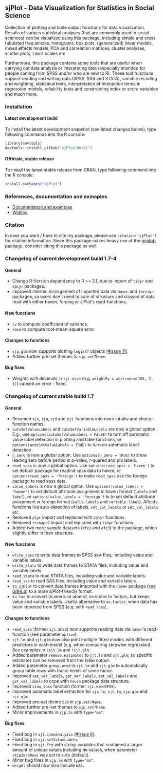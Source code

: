 sjPlot - Data Visualization for Statistics in Social Science
------------------------------------------------------------------------------
Collection of plotting and table output functions for data visualization. Results of various statistical analyses (that are commonly used in social sciences) can be visualized using this package, including simple and cross tabulated frequencies, histograms, box plots, (generalized) linear models, mixed effects models, PCA and correlation matrices, cluster analyses, scatter plots, Likert scales etc.

Furthermore, this package contains some tools that are useful when carrying out data analysis or interpreting data (especially intended for people coming from SPSS and/or who are new to R). These tool functions support reading and writing data (SPSS, SAS and STATA), variable recoding and weighting, statistical tests, interpretation of interaction terms in regression models, reliability tests and constructing index or score variables and much more.


### Installation

#### Latest development build

To install the latest development snapshot (see latest changes below), type following commands into the R console:

```r
library(devtools)
devtools::install_github("sjPlot/devel")
```

#### Officiale, stable release
To install the latest stable release from CRAN, type following command into the R console:

```r
install.packages("sjPlot")
```

### References, documentation and exmaples

- [Documentation and examples](http://www.strengejacke.de/sjPlot/)
- [Weblog](http://strengejacke.wordpress.com/sjplot-r-package/)


### Citation

In case you want / have to cite my package, please use `citation('sjPlot')` for citation information. Since this package makes heavy use of the [ggplot-package](http://cran.r-project.org/web/packages/ggplot2/index.html), consider citing this package as well.

### Changelog of current development build 1.7-4

#### General
* Change R-Version dependency to R >= 3.1, due to import of `tidyr` and `dplyr` packages.
* Improved internal management of imported data via `haven` and `foreign` packages, so users don't need to care of structure and classed of data read with either haven, foreing or sjPlot's read-functions.

#### New functions
* `cv` to compute coefficient of variance.
* `rmse` to compute root-mean-square error.

#### Changes to functions
* `sjp.glm` now supports plotting `logistf` objects [(#issue 11)](https://github.com/sjPlot/devel/issues/11).
* Added further pre-set themes to `sjp.setTheme`.

#### Bug fixes
* Weights with decimals in `sjt.xtab` (e.g. `weightBy = abs(rnorm(100, 2, 1)`) caused an error - fixed.


### Changelog of current stable build 1.7

#### General
* Renamed `sjs`, `sju`, `sjd` and `sji`-functions into more intuitiv and shorter function names.
* `autoSetValueLabels` and `autoSetVariableLabels` are now a global option. E.g., use `options(autoSetValueLabels = FALSE)` to turn off automatic value label detection in plotting and table functions, or `options(autoSetValueLabels = TRUE)` to turn on automatic label detection.
* `p_zero` is now a global option. Use `options(p_zero = TRUE)` to show leading zero before period in p-value, r-quared and phi labels.
* `read_spss` is now a global option. Use `options(read_spss = 'haven')` to set default package for readind spss data to haven, or `options(read_spss = 'foreign')` to make `read_spss` use the foreign package to read spss data.
* `value_labels` is now a global option. Use `options(value_labels = 'haven')` to set default attribute assignment in haven format (`labels` and `label`), or `options(value_labels = 'foreign')` to to set default attribute assignment in foreign format (`value.labels` and `variable.label`). Affects functions like auto-detection of labels, `set_var_labels` or `set_val_labels` etc.
* Removed `plyr` import and replaced with `dplyr` functions.
* Removed `reshape2` import and replaced with `tidyr` functions.
* Added two more sample datasets (`efc2` and `efc3`) to the package, which slightly differ in their structure.

#### New functions
* `write_spss` to write data frames to SPSS sav-files, including value and variable labels.
* `write_stata` to write data frames to STATA files, including value and variable labels.
* `read_stata` to read STATA files, including value and variable labels.
* `read_sas` to read SAS files, including value and variable labels.
* `to_sjPlot` to convert data frames imported with the `haven` package ([see GitHub](https://github.com/hadley/haven)) to a more sjPlot-friendly format.
* `to_fac` to convert (numeric or atomic) variables to factors, but keeps value and variable labels. Useful alternative to `as.factor`, when data has been imported from SPSS (e.g. with `read_spss`).

#### Changes to functions
* `read_spss` (former `sji.SPSS`) now supports reading data via `haven`'s read-function (see parameter `option`).
* `sjt.lm` and `sjt.glm` now also print multiple fitted models with different predictors in each model (e.g. when comparing stepwise regression). See examples in `?sjt.lm` and `?sjt.glm`.
* Added parameter `remove.estimates` to `sjt.lm` and `sjt.glm`, so specific estimates can be removed from the table output.
* Added parameter `group.pred` in `sjt.lm` and `sjt.glm` to automatically group table rows with factor levels of same factor.
* Improved `set_var_labels`, `get_var_labels`, `set_val_labels` and `get_val_labels` to cope with `haven` package data structure.
* Improved `view_spss` function (former `sji.viewSPSS`).
* Improved automatic label extraction for `sjp.lm`, `sjt.lm`, `sjp.glm` and `sjt.glm`.
* Improved pre-set theme `538` in `sjp.setTheme`.
* Added further pre-set themes to `sjp.setTheme`.
* Minor improvements in `sjp.lm` with `type="ma"`.

#### Bug fixes
* Fixed bug in `sjt.itemanalysis` [(#issue 8)](https://github.com/sjPlot/devel/issues/8).
* Fixed bug in `sji.setValueLabels`.
* Fixed bug in `sjt.frq` with string-variables that contained a larger amount of unique values including `NA`-values, when parameter `skipZeroRows` was set to `auto` (default).
* Minor bug fixes in `sjp.lm` with `type="ma"`.
* `weight` should now also include `NA`s.
